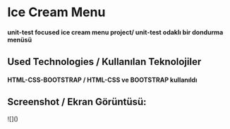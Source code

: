 ﻿<h1>Ice Cream Menu</h1>
<h4> unit-test focused ice cream menu project/ unit-test odaklı bir dondurma menüsü </h4>


<h2>Used Technologies / Kullanılan Teknolojiler</h2>
<h4>HTML-CSS-BOOTSTRAP / HTML-CSS ve BOOTSTRAP kullanıldı</h4>

<h2>Screenshot / Ekran Görüntüsü:</h2>
![]()
